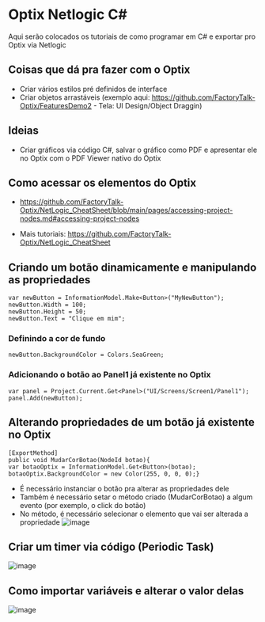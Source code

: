 # Optix Netlogic C#
Aqui serão colocados os tutoriais de como programar em C# e exportar pro Optix via Netlogic
## Coisas que dá pra fazer com o Optix
- Criar vários estilos pré definidos de interface
- Criar objetos arrastáveis (exemplo aqui: https://github.com/FactoryTalk-Optix/FeaturesDemo2 - Tela: UI Design/Object Draggin)
## Ideias
- Criar gráficos via código C#, salvar o gráfico como PDF e apresentar ele no Optix com o PDF Viewer nativo do Optix
## Como acessar os elementos do Optix
- https://github.com/FactoryTalk-Optix/NetLogic_CheatSheet/blob/main/pages/accessing-project-nodes.md#accessing-project-nodes
* Mais tutoriais: https://github.com/FactoryTalk-Optix/NetLogic_CheatSheet
## Criando um botão dinamicamente e manipulando as propriedades
`var newButton = InformationModel.Make<Button>("MyNewButton");`</br>
`newButton.Width = 100;`</br>
`newButton.Height = 50;`</br>
`newButton.Text = "Clique em mim";`</br>
### Definindo a cor de fundo
`newButton.BackgroundColor = Colors.SeaGreen;`</br>
### Adicionando o botão ao Panel1 já existente no Optix
`var panel = Project.Current.Get<Panel>("UI/Screens/Screen1/Panel1");`</br>
`panel.Add(newButton);`
## Alterando propriedades de um botão já existente no Optix
`[ExportMethod]` </br>
`public void MudarCorBotao(NodeId botao){` </br>
`var botaoOptix = InformationModel.Get<Button>(botao);` </br>
`botaoOptix.BackgroundColor = new Color(255, 0, 0, 0);}`
- É necessário instanciar o botão pra alterar as propriedades dele
- Também é necessário setar o método criado (MudarCorBotao) a algum evento (por exemplo, o click do botão)
- No método, é necessário selecionar o elemento que vai ser alterada a propriedade
![image](https://github.com/user-attachments/assets/b0c6d602-4c22-4f80-8315-3db767530b5b)
## Criar um timer via código (Periodic Task)
![image](https://github.com/user-attachments/assets/91ef76cf-9784-4afa-802c-b9f9ec703d66)
## Como importar variáveis e alterar o valor delas
![image](https://github.com/user-attachments/assets/59865ca9-7cb5-4d5a-9a08-4864818d2c91)
